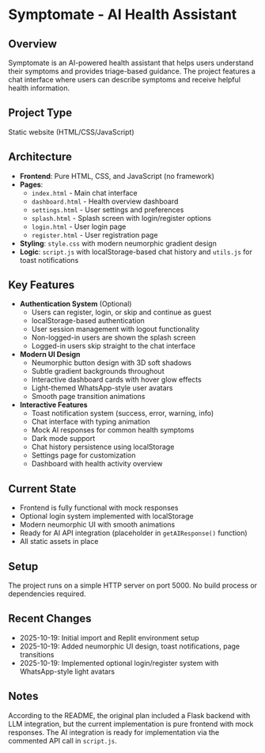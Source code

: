 # Symptomate - AI Health Assistant

## Overview
Symptomate is an AI-powered health assistant that helps users understand their symptoms and provides triage-based guidance. The project features a chat interface where users can describe symptoms and receive helpful health information.

## Project Type
Static website (HTML/CSS/JavaScript)

## Architecture
- **Frontend**: Pure HTML, CSS, and JavaScript (no framework)
- **Pages**: 
  - `index.html` - Main chat interface
  - `dashboard.html` - Health overview dashboard
  - `settings.html` - User settings and preferences
  - `splash.html` - Splash screen with login/register options
  - `login.html` - User login page
  - `register.html` - User registration page
- **Styling**: `style.css` with modern neumorphic gradient design
- **Logic**: `script.js` with localStorage-based chat history and `utils.js` for toast notifications

## Key Features
- **Authentication System** (Optional)
  - Users can register, login, or skip and continue as guest
  - localStorage-based authentication
  - User session management with logout functionality
  - Non-logged-in users are shown the splash screen
  - Logged-in users skip straight to the chat interface
- **Modern UI Design**
  - Neumorphic button design with 3D soft shadows
  - Subtle gradient backgrounds throughout
  - Interactive dashboard cards with hover glow effects
  - Light-themed WhatsApp-style user avatars
  - Smooth page transition animations
- **Interactive Features**
  - Toast notification system (success, error, warning, info)
  - Chat interface with typing animation
  - Mock AI responses for common health symptoms
  - Dark mode support
  - Chat history persistence using localStorage
  - Settings page for customization
  - Dashboard with health activity overview

## Current State
- Frontend is fully functional with mock responses
- Optional login system implemented with localStorage
- Modern neumorphic UI with smooth animations
- Ready for AI API integration (placeholder in `getAIResponse()` function)
- All static assets in place

## Setup
The project runs on a simple HTTP server on port 5000. No build process or dependencies required.

## Recent Changes
- 2025-10-19: Initial import and Replit environment setup
- 2025-10-19: Added neumorphic UI design, toast notifications, page transitions
- 2025-10-19: Implemented optional login/register system with WhatsApp-style light avatars

## Notes
According to the README, the original plan included a Flask backend with LLM integration, but the current implementation is pure frontend with mock responses. The AI integration is ready for implementation via the commented API call in `script.js`.
